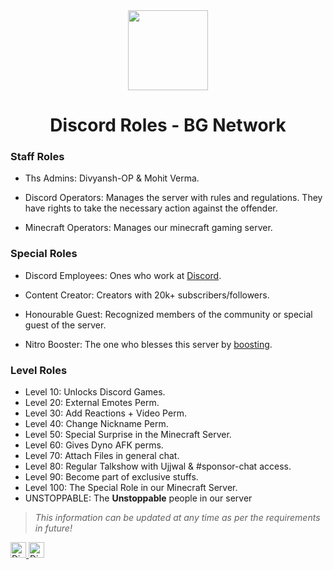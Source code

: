 
<div align="center">
    <img src="https://i.imgur.com/p9kh4Pc.png" width="128px" style="max-width:100%;">
    <h1>Discord Roles - BG Network</h1>
</div>

<h3>Staff Roles</h3>

- Ths Admins: Divyansh-OP & Mohit Verma. 

<!--- Management: Looks after all core activities related to Ujjwal and team his team.--->

- Discord Operators: Manages the server with rules and regulations. They have rights to take the necessary action against the offender.

- Minecraft Operators: Manages our minecraft gaming server.

<h3>Special Roles</h3>

- Discord Employees: Ones who work at [Discord](https://discord.com).

- Content Creator: Creators with 20k+ subscribers/followers.

- Honourable Guest: Recognized members of the community or special guest of the server.

- Nitro Booster: The one who blesses this server by [boosting](https://support.discord.com/hc/en-us/articles/360028038352-Server-Boosting-).

<!--- YouTube Sponsor: Channel member of live channel i.e. [Ujjwal](https://www.youtube.com/channel/UCl_vAxZpvbO-PFXdDu7EdHw). [Click here to join sponsor gang today](https://www.youtube.com/channel/UCl_vAxZpvbO-PFXdDu7EdHw/join)!

- Contributor: Ones who sponsor the server financially under certain circumstances(terms & conditions applied).

- Developer: Creator of bots which are being used in this server.

- Designer: Ones who regularly does gfx or vfx work for Team Ujjwal.

- Artist: Talented musicians present in the --->

<h3>Level Roles</h3>

- Level 10: Unlocks Discord Games.
- Level 20: External Emotes Perm.
- Level 30: Add Reactions + Video Perm.
- Level 40: Change Nickname Perm.
- Level 50: Special Surprise in the Minecraft Server.
- Level 60: Gives Dyno AFK perms.
- Level 70: Attach Files in general chat.
- Level 80: Regular Talkshow with Ujjwal & #sponsor-chat access.
- Level 90: Become part of exclusive stuffs.
- Level 100: The Special Role in our Minecraft Server.
- UNSTOPPABLE: The **Unstoppable** people in our server

> *This information can be updated at any time as per the requirements in future!*
 <a href="https://www.instagram.com/__its__divyansh__">
    <img alt="Divyansh Sharma's Instagram" width="25px" src="https://raw.githubusercontent.com/Divyansh-OP/Divyansh-OP/master/assets/instagram.svg">
    </a>
    <a href="#">
    <img alt="Divyansh Sharma's Discord", width="25px" src="https://raw.githubusercontent.com/Divyansh-OP/Divyansh-OP/master/assets/discord.svg">
    </a>
